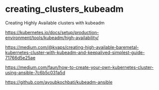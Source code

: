 # creating_clusters_kubeadm

Creating Highly Available clusters with kubeadm

https://kubernetes.io/docs/setup/production-environment/tools/kubeadm/high-availability/

https://medium.com/@kvaps/creating-high-available-baremetal-kubernetes-cluster-with-kubeadm-and-keepalived-simplest-guide-71766d5e25ae

https://medium.com/faun/how-to-create-your-own-kubernetes-cluster-using-ansible-7c6b5c031a5d

https://github.com/ayoubkochbati/kubeadm-ansible
